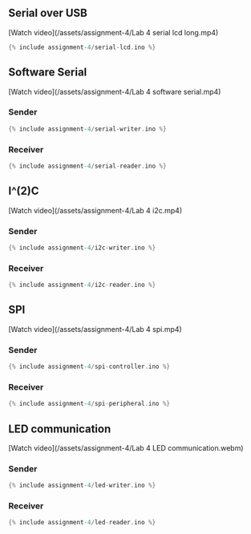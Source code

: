 ## Serial over USB

[Watch video](/assets/assignment-4/Lab 4 serial lcd long.mp4)

```cpp
{% include assignment-4/serial-lcd.ino %}
```

## Software Serial

[Watch video](/assets/assignment-4/Lab 4 software serial.mp4)

### Sender
```cpp
{% include assignment-4/serial-writer.ino %}
```

### Receiver
```cpp
{% include assignment-4/serial-reader.ino %}
```

## I^(2)C

[Watch video](/assets/assignment-4/Lab 4 i2c.mp4)

### Sender
```cpp
{% include assignment-4/i2c-writer.ino %}
```

### Receiver
```cpp
{% include assignment-4/i2c-reader.ino %}
```

## SPI

[Watch video](/assets/assignment-4/Lab 4 spi.mp4)

### Sender
```cpp
{% include assignment-4/spi-controller.ino %}
```

### Receiver
```cpp
{% include assignment-4/spi-peripheral.ino %}
```

## LED communication

[Watch video](/assets/assignment-4/Lab 4 LED communication.webm)

### Sender
```cpp
{% include assignment-4/led-writer.ino %}
```

### Receiver
```cpp
{% include assignment-4/led-reader.ino %}
```
